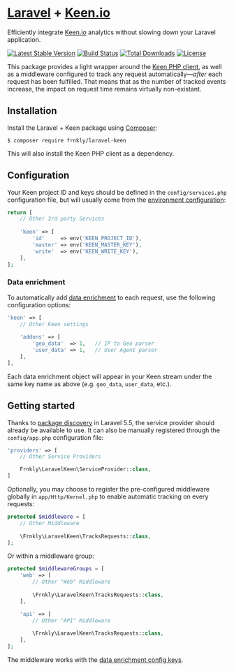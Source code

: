 # [Laravel](https://laravel.com) + [Keen.io](https://keen.io)

Efficiently integrate [Keen.io](https://keen.io) analytics without slowing down your Laravel application.

[![Latest Stable Version](https://poser.pugx.org/frnkly/laravel-keen/version)](https://packagist.org/packages/frnkly/laravel-keen)
[![Build Status](https://travis-ci.org/frnkly/laravel-keen.png)](https://travis-ci.org/frnkly/laravel-embeds)
[![Total Downloads](https://poser.pugx.org/frnkly/laravel-keen/downloads)](https://packagist.org/packages/frnkly/laravel-keen)
[![License](https://poser.pugx.org/frnkly/laravel-keen/license)](https://packagist.org/packages/frnkly/laravel-keen)

This package provides a light wrapper around the 
[Keen PHP client](https://github.com/keenlabs/KeenClient-PHP), as well as a 
middleware configured to track any request automatically—_after_ each request 
has been fulfilled. That means that as the number of tracked events increase, 
the impact on request time remains virtually non-existant.

## Installation

Install the Laravel + Keen package using [Composer](https://getcomposer.org):

    $ composer require frnkly/laravel-keen

This will also install the Keen PHP client as a dependency.

## Configuration

Your Keen project ID and keys should be defined in the `config/services.php` 
configuration file, but will usually come from the 
[environment configuration](https://laravel.com/docs/configuration):

```php
return [
    // Other 3rd-party Services
    
    'keen' => [
        'id'     => env('KEEN_PROJECT_ID'),
        'master' => env('KEEN_MASTER_KEY'),
        'write'  => env('KEEN_WRITE_KEY'),
    ],
];
```

### Data enrichment
To automatically add [data enrichment](https://keen.io/docs/api/?php#data-enrichment) 
to each request, use the following configuration options:

```php
'keen' => [
    // Other Keen settings
    
    'addons' => [
        'geo_data'  => 1,   // IP to Geo parser
        'user_data' => 1,   // User Agent parser
    ],
],
```

Each data enrichment object will appear in your Keen stream under the same key 
name as above (e.g. `geo_data`, `user_data`, etc.).

## Getting started

Thanks to [package discovery](https://laravel.com/docs/packages#package-discovery) 
in Laravel 5.5, the service provider should already be available to use. It can 
also be manually registered through the `config/app.php` configuration file:

```php
'providers' => [
    // Other Service Providers

    Frnkly\LaravelKeen\ServiceProvider::class,
]
```

Optionally, you may choose to register the pre-configured middleware globally 
in `app/Http/Kernel.php` to enable automatic tracking on every requests:

```php
protected $middleware = [
    // Other Middleware
    
    \Frnkly\LaravelKeen\TracksRequests::class,
];
```

Or within a middleware group:

```php
protected $middlewareGroups = [
    'web' => [
        // Other "Web" Middleware
        
        \Frnkly\LaravelKeen\TracksRequests::class,
    ],

    'api' => [
        // Other "API" Middleware
        
        \Frnkly\LaravelKeen\TracksRequests::class,
    ],
];
```

The middleware works with the [data enrichment config keys](#data-enrichment).
